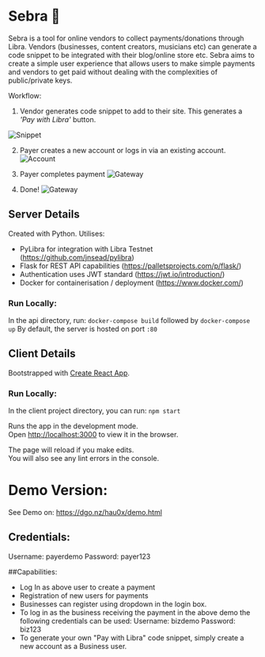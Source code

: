 # Sebra 🦓
Sebra is a tool for online vendors to collect payments/donations through Libra. Vendors (businesses, content creators, musicians etc) can generate a code snippet to be integrated with their blog/online store etc. Sebra aims to create a simple user experience that allows users to make simple payments and vendors to get paid without dealing with the complexities of public/private keys. 

Workflow:
1) Vendor generates code snippet to add to their site. This generates a *'Pay with Libra'* button.

![Snippet](https://i.imgur.com/qxJ0HjZ.png)

2) Payer creates a new account or logs in via an existing account.
![Account](https://i.imgur.com/OK4V6je.png) 

3)  Payer completes payment
![Gateway](https://i.imgur.com/6gWInv1.png)

4) Done!
![Gateway](https://i.imgur.com/2oCeNV3.png) 


## Server Details
Created with Python. Utilises:
* PyLibra for integration with Libra Testnet (https://github.com/jnsead/pylibra)
* Flask for REST API capabilities (https://palletsprojects.com/p/flask/)
* Authentication uses JWT standard (https://jwt.io/introduction/)
* Docker for containerisation / deployment (https://www.docker.com/)

### Run Locally:
In the api directory, run: 
`docker-compose build` followed by `docker-compose up`
By default, the server is hosted on port `:80`

## Client Details
Bootstrapped with [Create React App](https://github.com/facebook/create-react-app).

### Run Locally:
In the client project directory, you can run: `npm start`

Runs the app in the development mode.<br>
Open [http://localhost:3000](http://localhost:3000) to view it in the browser.

The page will reload if you make edits.<br>
You will also see any lint errors in the console.


# Demo Version:
See Demo on:
https://dgo.nz/hau0x/demo.html

## Credentials: 
Username:   payerdemo
Password: payer123

##Capabilities:
* Log In as above user to create a payment
* Registration of new users for payments
* Businesses can register using dropdown in the login box.
* To log in as the business receiving the payment in the above demo the following credentials can be used:
    Username: bizdemo
    Password: biz123
* To generate your own "Pay with Libra" code snippet, simply create a new account as a Business user.